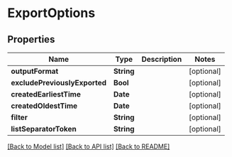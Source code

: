 # ExportOptions

## Properties
Name | Type | Description | Notes
------------ | ------------- | ------------- | -------------
**outputFormat** | **String** |  | [optional] 
**excludePreviouslyExported** | **Bool** |  | [optional] 
**createdEarliestTime** | **Date** |  | [optional] 
**createdOldestTime** | **Date** |  | [optional] 
**filter** | **String** |  | [optional] 
**listSeparatorToken** | **String** |  | [optional] 

[[Back to Model list]](../README#documentation-for-models) [[Back to API list]](../README#documentation-for-api-endpoints) [[Back to README]](../README)


